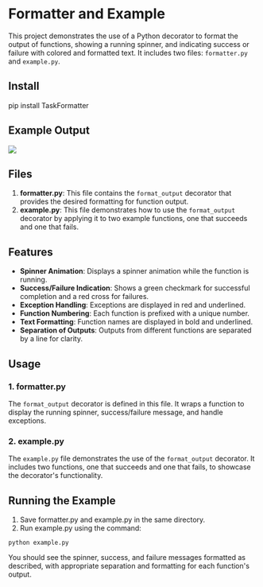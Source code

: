 # Formatter and Example

This project demonstrates the use of a Python decorator to format the output of functions, showing a running spinner, and indicating success or failure with colored and formatted text. It includes two files: `formatter.py` and `example.py`.

## Install

pip install TaskFormatter

## Example Output


![](https://github.com/seanssmith/CLI-Formatter/blob/main/python_task_importer/pythonformatterexample.gif)


## Files

1. **formatter.py**: This file contains the `format_output` decorator that provides the desired formatting for function output.
2. **example.py**: This file demonstrates how to use the `format_output` decorator by applying it to two example functions, one that succeeds and one that fails.

## Features

- **Spinner Animation**: Displays a spinner animation while the function is running.
- **Success/Failure Indication**: Shows a green checkmark for successful completion and a red cross for failures.
- **Exception Handling**: Exceptions are displayed in red and underlined.
- **Function Numbering**: Each function is prefixed with a unique number.
- **Text Formatting**: Function names are displayed in bold and underlined.
- **Separation of Outputs**: Outputs from different functions are separated by a line for clarity.

## Usage

### 1. formatter.py

The `format_output` decorator is defined in this file. It wraps a function to display the running spinner, success/failure message, and handle exceptions.

### 2. example.py

The `example.py` file demonstrates the use of the `format_output` decorator. It includes two functions, one that succeeds and one that fails, to showcase the decorator's functionality.


## Running the Example

1. Save formatter.py and example.py in the same directory.
2. Run example.py using the command:
```
python example.py
```
You should see the spinner, success, and failure messages formatted as described, with appropriate separation and formatting for each function's output.

